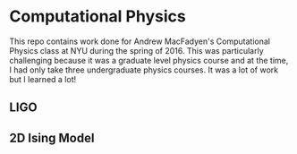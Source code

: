 # Computational Physics
This repo contains work done for Andrew MacFadyen's Computational Physics class at NYU during the spring of 2016. This was particularly challenging because it was a graduate level physics course and at the time, I had only take three undergraduate physics courses. It was a lot of work but I learned a lot!

## LIGO

## 2D Ising Model

